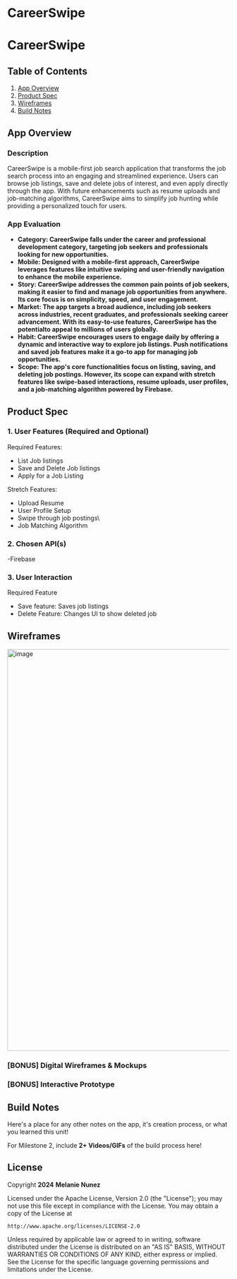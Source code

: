 # CareerSwipe
# **CareerSwipe**

## Table of Contents

1. [App Overview](#App-Overview)
1. [Product Spec](#Product-Spec)
1. [Wireframes](#Wireframes)
1. [Build Notes](#Build-Notes)

## App Overview

### Description 

CareerSwipe is a mobile-first job search application that transforms the job search process into an engaging and streamlined experience. Users can browse job listings, save and delete jobs of interest, and even apply directly through the app. With future enhancements such as resume uploads and job-matching algorithms, CareerSwipe aims to simplify job hunting while providing a personalized touch for users.

### App Evaluation

<!-- Evaluation of your app across the following attributes -->

- **Category: CareerSwipe falls under the career and professional development category, targeting job seekers and professionals looking for new opportunities.**
- **Mobile: Designed with a mobile-first approach, CareerSwipe leverages features like intuitive swiping and user-friendly navigation to enhance the mobile experience.**
- **Story: CareerSwipe addresses the common pain points of job seekers, making it easier to find and manage job opportunities from anywhere. Its core focus is on simplicity, speed, and user engagement.**
- **Market: The app targets a broad audience, including job seekers across industries, recent graduates, and professionals seeking career advancement. With its easy-to-use features, CareerSwipe has the potentialto  appeal to millions of users globally.**
- **Habit: CareerSwipe encourages users to engage daily by offering a dynamic and interactive way to explore job listings. Push notifications and saved job features make it a go-to app for managing job opportunities.**
- **Scope: The app's core functionalities focus on listing, saving, and deleting job postings. However, its scope can expand with stretch features like swipe-based interactions, resume uploads, user profiles, and a job-matching algorithm powered by Firebase.**

## Product Spec

### 1. User Features (Required and Optional)

Required Features:
- List Job listings
- Save and Delete Job listings
- Apply for a Job Listing

Stretch Features:

- Upload Resume
- User Profile Setup
- Swipe through job postings\
- Job Matching Algorithm
  
### 2. Chosen API(s)
-Firebase
### 3. User Interaction

Required Feature

- Save feature: Saves job listings
- Delete Feature: Changes UI to show deleted job

## Wireframes

<!-- Add a picture of your hand-sketched wireframes in this section -->

<img width="911" alt="image" src="https://github.com/user-attachments/assets/efc7d98d-53a2-4865-b44b-462b98ae20ef">


### [BONUS] Digital Wireframes & Mockups

### [BONUS] Interactive Prototype

## Build Notes

Here's a place for any other notes on the app, it's creation 
process, or what you learned this unit!  

For Milestone 2, include **2+ Videos/GIFs** of the build process here!

## License

Copyright **2024** **Melanie Nunez**

Licensed under the Apache License, Version 2.0 (the "License");
you may not use this file except in compliance with the License.
You may obtain a copy of the License at

    http://www.apache.org/licenses/LICENSE-2.0

Unless required by applicable law or agreed to in writing, software
distributed under the License is distributed on an "AS IS" BASIS,
WITHOUT WARRANTIES OR CONDITIONS OF ANY KIND, either express or implied.
See the License for the specific language governing permissions and
limitations under the License.
